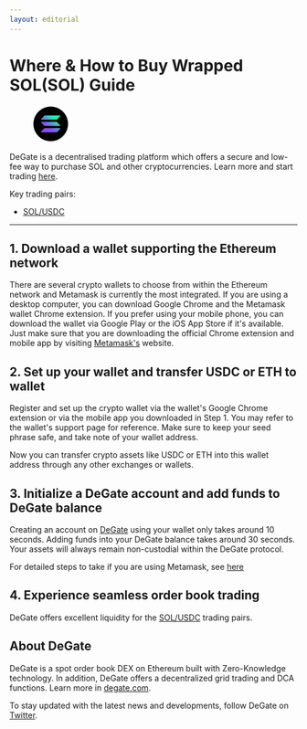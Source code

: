 ```yaml
---
layout: editorial
---
```


# Where & How to Buy Wrapped SOL(SOL) Guide

<figure><img src="../.gitbook/assets/sol_0xd31a59c85ae9d8edefec411d448f90841571b89c1716307309782.jpg" alt="SOL" width="64" style="border-radius: 50%;"><figcaption></figcaption></figure>

DeGate is a decentralised trading platform which offers a secure and low-fee way to purchase SOL and other cryptocurrencies. Learn more and start trading [here](https://app.degate.com/trade/USDC/0xd31a59c85ae9d8edefec411d448f90841571b89c?utm_source=howtobuy).&#x20;

Key trading pairs:

* [SOL/USDC](https://app.degate.com/trade/USDC/0xd31a59c85ae9d8edefec411d448f90841571b89c?utm_source=howtobuy)

***

## 1. Download a wallet supporting the Ethereum network

There are several crypto wallets to choose from within the Ethereum network and Metamask is currently the most integrated. If you are using a desktop computer, you can download Google Chrome and the Metamask wallet Chrome extension. If you prefer using your mobile phone, you can download the wallet via Google Play or the iOS App Store if it's available. Just make sure that you are downloading the official Chrome extension and mobile app by visiting [Metamask's](https://metamask.io/) website.

## 2. Set up your wallet and transfer USDC or ETH to wallet

Register and set up the crypto wallet via the wallet's Google Chrome extension or via the mobile app you downloaded in Step 1. You may refer to the wallet's support page for reference. Make sure to keep your seed phrase safe, and take note of your wallet address.&#x20;

Now you can transfer crypto assets like USDC or ETH into this wallet address through any other exchanges or wallets.

## 3. Initialize a DeGate account and add funds to DeGate balance

Creating an account on [DeGate](https://app.degate.com/?utm_source=SOL_howtobuy) using your wallet only takes around 10 seconds. Adding funds into your DeGate balance takes around 30 seconds. Your assets will always remain non-custodial within the DeGate protocol.

For detailed steps to take if you are using Metamask, see [here](https://docs.degate.com/v/product_en/main-features/wallet-connectivity/metamask)

## 4. Experience seamless order book trading

DeGate offers excellent liquidity for the [SOL/USDC](https://app.degate.com/trade/USDC/0xd31a59c85ae9d8edefec411d448f90841571b89c?utm_source=howtobuy) trading pairs.&#x20;

## About DeGate

DeGate is a spot order book DEX on Ethereum built with Zero-Knowledge technology. In addition, DeGate offers a decentralized grid trading and DCA functions. Learn more in [degate.com](https://degate.com/?utm_source=SOL_howtobuy).

To stay updated with the latest news and developments, follow DeGate on [Twitter](https://twitter.com/degatedex).
